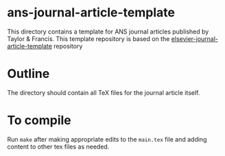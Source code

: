 # ans-journal-article-template
This directory contains a template for ANS journal
articles published by Taylor & Francis. This template
repository is based on the [elsevier-journal-article-template](https://github.com/arfc/elsevier-journal-article-template/) repository

# Outline
The directory should contain all TeX files for
the journal article itself.

# To compile
Run `make` after making appropriate edits to the
`main.tex` file and adding content to other tex files as needed.
